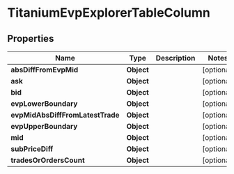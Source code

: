 

# TitaniumEvpExplorerTableColumn


## Properties

| Name | Type | Description | Notes |
|------------ | ------------- | ------------- | -------------|
|**absDiffFromEvpMid** | **Object** |  |  [optional] |
|**ask** | **Object** |  |  [optional] |
|**bid** | **Object** |  |  [optional] |
|**evpLowerBoundary** | **Object** |  |  [optional] |
|**evpMidAbsDiffFromLatestTrade** | **Object** |  |  [optional] |
|**evpUpperBoundary** | **Object** |  |  [optional] |
|**mid** | **Object** |  |  [optional] |
|**subPriceDiff** | **Object** |  |  [optional] |
|**tradesOrOrdersCount** | **Object** |  |  [optional] |



